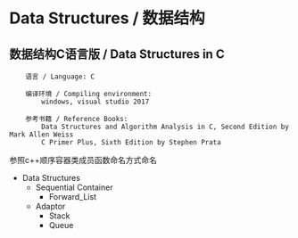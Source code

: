 # Data Structures / 数据结构
## 数据结构C语言版 / Data Structures in C

        语言 / Language: C

        编译环境 / Compiling environment:
            windows, visual studio 2017

        参考书籍 / Reference Books:
            Data Structures and Algorithm Analysis in C, Second Edition by Mark Allen Weiss
	        C Primer Plus, Sixth Edition by Stephen Prata

参照c++顺序容器类成员函数命名方式命名 <br>

* Data Structures
    * Sequential Container
		* Forward_List
	* Adaptor
		* Stack
        * Queue
